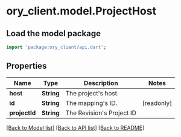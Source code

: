 # ory_client.model.ProjectHost

## Load the model package
```dart
import 'package:ory_client/api.dart';
```

## Properties
Name | Type | Description | Notes
------------ | ------------- | ------------- | -------------
**host** | **String** | The project's host. | 
**id** | **String** | The mapping's ID. | [readonly] 
**projectId** | **String** | The Revision's Project ID | 

[[Back to Model list]](../README.md#documentation-for-models) [[Back to API list]](../README.md#documentation-for-api-endpoints) [[Back to README]](../README.md)


